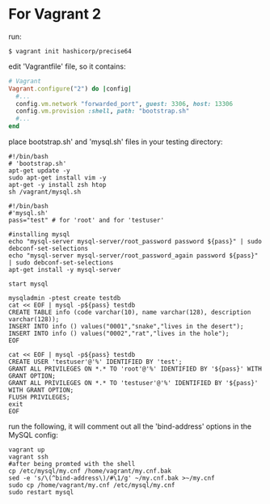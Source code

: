 
# For Vagrant 2 #

run:
~~~
$ vagrant init hashicorp/precise64
~~~
edit 'Vagrantfile' file, so it contains:
~~~ruby
# Vagrant
Vagrant.configure("2") do |config|
  #...
  config.vm.network "forwarded_port", guest: 3306, host: 13306
  config.vm.provision :shell, path: "bootstrap.sh"
  #...
end
~~~


place bootstrap.sh' and 'mysql.sh' files in your testing directory:

~~~
#!/bin/bash
# 'bootstrap.sh'
apt-get update -y 
sudo apt-get install vim -y
apt-get -y install zsh htop
sh /vagrant/mysql.sh
~~~

~~~
#!/bin/bash
#'mysql.sh'
pass="test" # for 'root' and for 'testuser'

#installing mysql
echo "mysql-server mysql-server/root_password password ${pass}" | sudo debconf-set-selections
echo "mysql-server mysql-server/root_password_again password ${pass}" | sudo debconf-set-selections
apt-get install -y mysql-server

start mysql

mysqladmin -ptest create testdb
cat << EOF | mysql -p${pass} testdb
CREATE TABLE info (code varchar(10), name varchar(128), description varchar(128));
INSERT INTO info () values("0001","snake","lives in the desert");
INSERT INTO info () values("0002","rat","lives in the hole");
EOF

cat << EOF | mysql -p${pass} testdb
CREATE USER 'testuser'@'%' IDENTIFIED BY 'test';
GRANT ALL PRIVILEGES ON *.* TO 'root'@'%' IDENTIFIED BY '${pass}' WITH GRANT OPTION;
GRANT ALL PRIVILEGES ON *.* TO 'testuser'@'%' IDENTIFIED BY '${pass}' WITH GRANT OPTION;
FLUSH PRIVILEGES;
exit
EOF
~~~


run the following, it will comment out all the 'bind-address' options in the MySQL config:

~~~
vagrant up
vagrant ssh
#after being promted with the shell 
cp /etc/mysql/my.cnf /home/vagrant/my.cnf.bak
sed -e 's/\(^bind-address\)/#\1/g' ~/my.cnf.bak >~/my.cnf
sudo cp /home/vagrant/my.cnf /etc/mysql/my.cnf
sudo restart mysql
~~~
